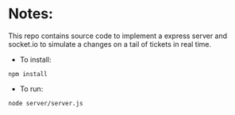 # Notes:

This repo contains source code to implement a express server and socket.io to simulate a changes on a tail of tickets in real time.

* To install:
```
npm install
```

* To run:
```
node server/server.js
```
